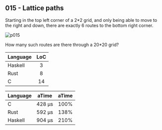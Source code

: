 015 - Lattice paths
-------------------

Starting in the top left corner of a 2*2 grid, and only being able to move to
the right and down, there are exactly 6 routes to the bottom right corner.

![p015](https://projecteuler.net/project/images/p_015.gif)

How many such routes are there through a 20*20 grid?

Language | LoC
--- | :---:
Haskell | 3
Rust | 8
C | 14

Language | aTime | aTime
--- | :---: | :---:
C |    428 µs | 100%
Rust |    592 µs | 138%
Haskell |    904 µs | 210%

